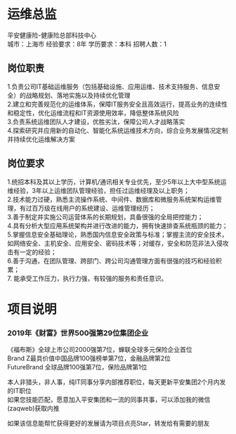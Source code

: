 # 运维总监
平安健康险-健康险总部科技中心  
城市：上海市 经验要求：8年 学历要求：本科  招聘人数：1

## 岗位职责
1.负责公司IT基础运维服务（包括基础设施、应用运维、技术支持服务、信息安全）的战略规划、落地实施以及持续优化管理   
2.建立和完善规范化的运维体系，保障IT服务安全且高效运行，提高业务的连续性和稳定性，优化运维流程和IT资源使用效率，降低整体系统风险   
3.负责系统运维团队人才建设，优胜劣汰，保障公司人才战略落实   
4.探索研究并应用新的自动化、智能化系统运维技术方向，综合业务发展情况定制并持续优化运维解决方案

## 岗位要求
1.统招本科及其以上学历，计算机/通讯相关专业优先，至少5年以上大中型系统运维经验，3年以上运维团队管理经验，担任过运维经理及以上职务；    
2.技术能力过硬，熟悉主流操作系统、中间件、数据库和微服务系统架构运维管理，有过百万级在线用户的系统建设、运维管理经历；    
3.善于制定并实施公司运营体系的长期规划，具备很强的全局把控能力；    
4.具有分析大型应用系统架构并进行改进的能力，拥有快速排查系统瓶颈的能力；    
5.掌握信息安全基础理论，熟悉国内信息安全政策与标准；掌握主流的安全技术，如网络安全、主机安全、应用安全、密码技术等；对缓存，安全和防范非法入侵攻击有一定的经验；   
6.善于沟通，在团队管理、跨部门、跨公司沟通管理方面有很强的技巧和经验积累；    
7.	能承受工作压力，执行力强，有较强的服务和责任意识。

# 项目说明

### 2019年《财富》世界500强第29位集团企业
《福布斯》全球上市公司2000强第7位，蝉联全球多元保险企业首位  
Brand Z最具价值中国品牌100强榜单第7位，金融品牌第2位  
FutureBrand 全球品牌100强第7位，保险品牌第1位

本人非猎头，非人事，纯IT同事分享内部推荐职位，每天更新平安集团2个月内发的IT职位  
如果您技能匹配，愿意加入平安集团和一流的同事共事，可以添加我的微信(zaqweb)获取内推 

如果该信息能帮忙获得更好的发展请为项目点亮Star，转发给有需要的朋友




